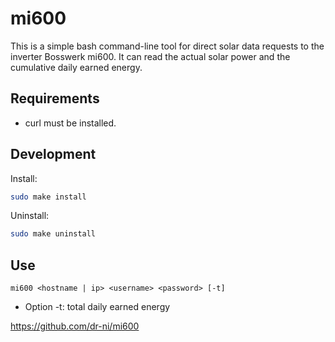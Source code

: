 # mi600

This is a simple bash command-line tool for direct solar data requests to the inverter Bosswerk mi600. It can read the actual solar power and the cumulative daily earned energy.

## Requirements

- curl must be installed.

## Development


Install:
```sh
sudo make install
```

Uninstall:
```sh
sudo make uninstall
```

## Use
```
mi600 <hostname | ip> <username> <password> [-t]
```
- Option -t: total daily earned energy


https://github.com/dr-ni/mi600
